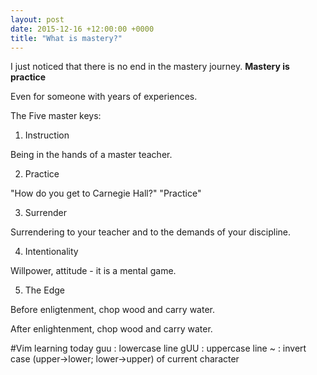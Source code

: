 ```yaml
---
layout: post
date: 2015-12-16 +12:00:00 +0000
title: "What is mastery?"
---
```


I just noticed that there is no end in the mastery journey. **Mastery is practice**

Even for someone with years of experiences. 

The Five master keys:

1. Instruction 

Being in the hands of a master teacher.

2. Practice

"How do you get to Carnegie Hall?"
"Practice"

3. Surrender 

Surrendering to your teacher and to the demands of your discipline.

4. Intentionality

Willpower, attitude - it is a mental game.

5. The Edge

Before enligtenment, chop wood and carry water.

After enlightenment, chop wood and carry water.



#Vim learning today
guu     : lowercase line
gUU     : uppercase line
~       : invert case (upper->lower; lower->upper) of current character

